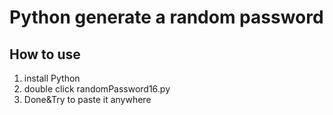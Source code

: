 # Python generate a random password

## How to use
1. install Python
2. double click randomPassword16.py
3. Done&Try to paste it anywhere
